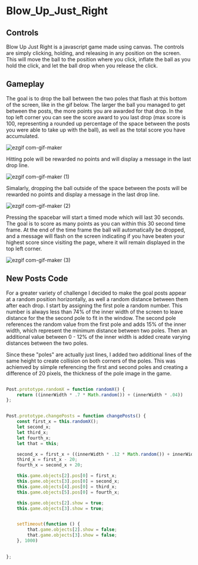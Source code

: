 # Blow_Up_Just_Right


## Controls

Blow Up Just Right is a javascript game made using canvas. The controls are simply clicking, holding, and releasing in any position on the screen. This will move the ball to the position where you click, inflate the ball as you hold the click, and let the ball drop when you release the click. 

## Gameplay
The goal is to drop the ball between the two poles that flash at this bottom of the screen, like in the gif below. The larger the ball you managed to get between the posts, the more points you are awarded for that drop. In the top left corner you can see the score award to you last drop (max score is 100, representing a rounded up percentage of the space between the posts you were able to take up with the ball), as well as the total score you have accumulated. 

![ezgif com-gif-maker](https://user-images.githubusercontent.com/62472030/103181370-64d1b700-486e-11eb-8275-6b6fc3aa140c.gif)

Hitting pole will be rewarded no points and will display a message in the last drop line.

![ezgif com-gif-maker (1)](https://user-images.githubusercontent.com/62472030/103181373-6f8c4c00-486e-11eb-987e-88c1c53e91fe.gif)

Simalarly, dropping the ball outside of the space between the posts will be rewarded no points and display a message in the last drop line.

![ezgif com-gif-maker (2)](https://user-images.githubusercontent.com/62472030/103181375-74e99680-486e-11eb-8a24-f9d8d19ac9d3.gif)

Pressing the spacebar will start a timed mode which will last 30 seconds. The goal is to score as many points as you can within this 30 second time frame. At the end of the time frame the ball will automatically be dropped, and a message will flash on the screen indicating if you have beaten your highest score since visiting the page, where it will remain displayed in the top left corner.

![ezgif com-gif-maker (3)](https://user-images.githubusercontent.com/62472030/103181384-7adf7780-486e-11eb-98e9-5750d007f1e8.gif)

## New Posts Code

For a greater variety of challenge I decided to make the goal posts appear at a random position horizontally, as well a random distance between them after each drop. I start by assigning the first pole a random number. This number is always less than 74% of the inner width of the screen to leave distance for the the second pole to fit in the window. The second pole references the random value from the first pole and adds 15% of the inner width, which represent the minimum distance between two poles. Then an additional value between 0 - 12% of the inner width is added create varying distances between the two poles.

Since these "poles" are actually just lines, I added two additional lines of the same height to create collision on both corners of the poles. This was achienved by siimple referencing the first and second poles and creating a difference of 20 pixels, the thickness of the pole image in the game.
```Javascript

Post.prototype.randomX = function randomX() {
    return ((innerWidth * .7 * Math.random()) + (innerWidth * .04))
};


Post.prototype.changePosts = function changePosts() {
    const first_x = this.randomX();
    let second_x;
    let third_x;
    let fourth_x;
    let that = this;

    second_x = first_x + ((innerWidth * .12 * Math.random()) + innerWidth * .15)
    third_x = first_x - 20;
    fourth_x = second_x + 20;

    this.game.objects[2].pos[0] = first_x;
    this.game.objects[3].pos[0] = second_x;
    this.game.objects[4].pos[0] = third_x;
    this.game.objects[5].pos[0] = fourth_x;

    this.game.objects[2].show = true;
    this.game.objects[3].show = true;


    setTimeout(function () {
        that.game.objects[2].show = false;
        that.game.objects[3].show = false;
    }, 1000) 

    
};
```

